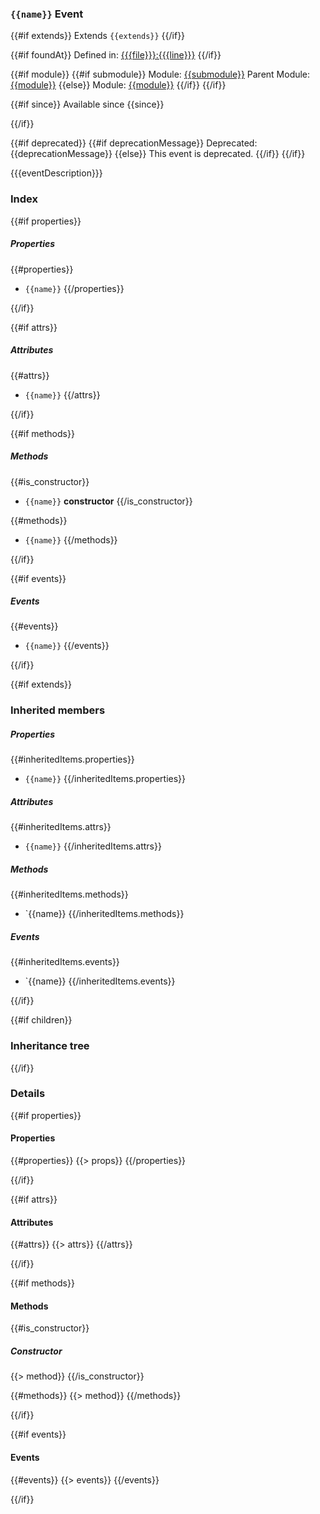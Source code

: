 ### `{{name}}` Event

{{#if extends}}
Extends `{{extends}}`
{{/if}}

{{#if foundAt}}
Defined in: [{{{file}}}:{{{line}}}](../files/{{{file}}}.js)
{{/if}}

{{#if module}}
  {{#if submodule}}
Module: [{{submodule}}](../modules/{{submodule}}.md)
Parent Module: [{{module}}](../modules/{{module}}.md)
  {{else}}
Module: [{{module}}](../modules/{{module}}.md)
  {{/if}}
{{/if}}

{{#if since}}
Available since {{since}}</p>
{{/if}}

{{#if deprecated}}
  {{#if deprecationMessage}}
Deprecated: {{deprecationMessage}}
  {{else}}
This event is deprecated.
  {{/if}}
{{/if}}


{{{eventDescription}}}

### Index

{{#if properties}}
##### Properties

{{#properties}}
  - `{{name}}`
{{/properties}}

{{/if}}

{{#if attrs}}
##### Attributes

{{#attrs}}
  - `{{name}}`
{{/attrs}}

{{/if}}

{{#if methods}}
##### Methods

{{#is_constructor}}
  - `{{name}}` **constructor**
{{/is_constructor}}

{{#methods}}
  - `{{name}}`
{{/methods}}

{{/if}}

{{#if events}}

##### Events

{{#events}}
  - `{{name}}`
{{/events}}

{{/if}}

{{#if extends}}

### Inherited members

##### Properties

{{#inheritedItems.properties}}
- `{{name}}`
{{/inheritedItems.properties}}

##### Attributes

{{#inheritedItems.attrs}}
- `{{name}}`
{{/inheritedItems.attrs}}

##### Methods

{{#inheritedItems.methods}}
- `{{name}}
{{/inheritedItems.methods}}

##### Events

{{#inheritedItems.events}}
- `{{name}}
{{/inheritedItems.events}}

{{/if}}

{{#if children}}

### Inheritance tree

{{/if}}

### Details

{{#if properties}}

#### Properties

{{#properties}}
{{> props}}
{{/properties}}

{{/if}}

{{#if attrs}}

#### Attributes

{{#attrs}}
{{> attrs}}
{{/attrs}}

{{/if}}

{{#if methods}}

<!-- Method Block -->
#### Methods

{{#is_constructor}}
##### Constructor
{{> method}}
{{/is_constructor}}

{{#methods}}
{{> method}}
{{/methods}}

{{/if}}

{{#if events}}

#### Events

{{#events}}
{{> events}}
{{/events}}

{{/if}}
